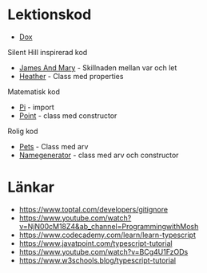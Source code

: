 # Lektionskod

* [Dox](./Dox/TypeScript%20Intro.pdf)

Silent Hill inspirerad kod
* [James And Mary](./JamesAndMary/) - Skillnaden mellan var och let
* [Heather](./Heather/) - Class med properties

Matematisk kod
* [Pi](./Pi/) - import
* [Point](./Point/) - class med constructor

Rolig kod
* [Pets](./Pets/) - Class med arv
* [Namegenerator](./Namegenerator/) - class med arv och constructor

# Länkar
* https://www.toptal.com/developers/gitignore
* https://www.youtube.com/watch?v=NjN00cM18Z4&ab_channel=ProgrammingwithMosh 
* https://www.codecademy.com/learn/learn-typescript
* https://www.javatpoint.com/typescript-tutorial
* https://www.youtube.com/watch?v=BCg4U1FzODs
* https://www.w3schools.blog/typescript-tutorial